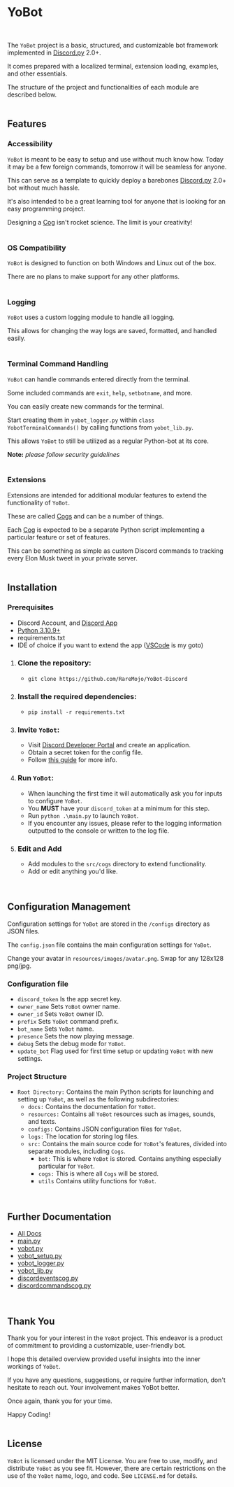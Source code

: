 # YoBot
<br>

The `YoBot` project is a basic, structured, and customizable bot framework implemented in [Discord.py](https://discordpy.readthedocs.io/en/stable/api.html) 2.0+. 

It comes prepared with a localized terminal, extension loading, examples, and other essentials.

The structure of the project and functionalities of each module are described below.
<br>
<br>

## Features
### Accessibility
`YoBot` is meant to be easy to setup and use without much know how. Today it may be a few foreign commands, tomorrow it will be seamless for anyone.

This can serve as a template to quickly deploy a barebones [Discord.py](https://discordpy.readthedocs.io/en/stable/api.html) 2.0+ bot without much hassle.

It's also intended to be a great learning tool for anyone that is looking for an easy programming project.

Designing a [Cog](https://discordpy.readthedocs.io/en/stable/ext/commands/cogs.html) isn't rocket science. The limit is your creativity!
<br>
<br>

### OS Compatibility
`YoBot` is designed to function on both Windows and Linux out of the box.

There are no plans to make support for any other platforms.
<br>
<br>

### Logging
`YoBot` uses a custom logging module to handle all logging.

This allows for changing the way logs are saved, formatted, and handled easily.
<br>
<br>

### Terminal Command Handling
`YoBot` can handle commands entered directly from the terminal.

Some included commands are `exit`, `help`, `setbotname`, and more.

You can easily create new commands for the terminal.

Start creating them in `yobot_logger.py` within `class YobotTerminalCommands()` by calling functions from `yobot_lib.py`.

This allows `YoBot` to still be utilized as a regular Python-bot at its core.

<b>Note:</b> *please follow security guidelines*
<br>
<br>

### Extensions
Extensions are intended for additional modular features to extend the functionality of `YoBot`.

These are called [Cogs](https://discordpy.readthedocs.io/en/stable/ext/commands/cogs.html) and can be a number of things.

Each [Cog](https://discordpy.readthedocs.io/en/stable/ext/commands/cogs.html) is expected to be a separate Python script implementing a particular feature or set of features.

This can be something as simple as custom Discord commands to tracking every Elon Musk tweet in your private server.
<br>
<br>

## Installation
### Prerequisites
- Discord Account, and [Discord App](https://discord.com/)
- [Python 3.10.9+](https://www.python.org/downloads/)
- requirements.txt
- IDE of choice if you want to extend the app ([VSCode](https://code.visualstudio.com/) is my goto)

1. ### Clone the repository:
    - `git clone https://github.com/RareMojo/YoBot-Discord`

2. ### Install the required dependencies:
    - `pip install -r requirements.txt`

3. ### Invite `YoBot`:
    - Visit [Discord Developer Portal](https://discord.com/developers/applications) and create an application.
    - Obtain a secret token for the config file.
    - Follow [this guide](https://discordjs.guide/preparations/adding-your-bot-to-servers.html#bot-invite-links) for more info.

4. ### Run `YoBot`:
    - When launching the first time it will automatically ask you for inputs to configure `YoBot`.
    - You <b>MUST</b> have your `discord_token` at a minimum for this step.
    - Run `python .\main.py` to launch `YoBot`.
    - If you encounter any issues, please refer to the logging information outputted to the console or written to the log file.

5. ### Edit and Add
    - Add modules to the `src/cogs` directory to extend functionality.
    - Add or edit anything you'd like.
<br>

## Configuration Management
Configuration settings for `YoBot` are stored in the `/configs` directory as JSON files.

The `config.json` file contains the main configuration settings for `YoBot`.

Change your avatar in `resources/images/avatar.png`. Swap for any 128x128 png/jpg.

### Configuration file
- `discord_token` Is the app secret key.
- `owner_name` Sets `YoBot` owner name.
- `owner_id` Sets `YoBot` owner ID.
- `prefix` Sets `YoBot` command prefix.
- `bot_name` Sets `YoBot` name.
- `presence` Sets the now playing message.
- `debug` Sets the debug mode for `YoBot`.
- `update_bot` Flag used for first time setup or updating `YoBot` with new settings.

### Project Structure
- `Root Directory:` Contains the main Python scripts for launching and setting up `YoBot`, as well as the following subdirectories:
    - `docs:` Contains the documentation for `YoBot`.
    - `resources:` Contains all `YoBot` resources such as images, sounds, and texts.
    - `configs:` Contains JSON configuration files for `YoBot`.
    - `logs:` The location for storing log files.
    - `src:` Contains the main source code for `YoBot`'s features, divided into separate modules, including `Cogs`.
        - `bot:` This is where `YoBot` is stored. Contains anything especially particular for `YoBot`.
        - `cogs:` This is where all `Cogs` will be stored.
        - `utils` Contains utility functions for `YoBot`.
<br>

## Further Documentation
- [All Docs](https://github.com/RareMojo/YoBot-Discord/tree/main/docs)
- [main.py](https://github.com/RareMojo/YoBot-Discord/blob/main/docs/MAIN.md)
- [yobot.py](https://github.com/RareMojo/YoBot-Discord/blob/main/docs/YOBOT.md)
- [yobot_setup.py](https://github.com/RareMojo/YoBot-Discord/blob/main/docs/YOBOT_SETUP.md)
- [yobot_logger.py](https://github.com/RareMojo/YoBot-Discord/blob/main/docs/YOBOT_LOGGER.md)
- [yobot_lib.py](https://github.com/RareMojo/YoBot-Discord/blob/main/docs/YOBOT_LIB.md)
- [discordeventscog.py](https://github.com/RareMojo/YoBot-Discord/blob/main/docs/DISCORDEVENTSCOG.md)
- [discordcommandscog.py](https://github.com/RareMojo/YoBot-Discord/blob/main/docs/DISCORDCOMMANDSCOG.md)

<br>
    
## Thank You
Thank you for your interest in the `YoBot` project. This endeavor is a product of commitment to providing a customizable, user-friendly bot.

I hope this detailed overview provided useful insights into the inner workings of `YoBot`. 

If you have any questions, suggestions, or require further information, don't hesitate to reach out. Your involvement makes YoBot better.

Once again, thank you for your time. 

Happy Coding!
<br>
<br>

## License
`YoBot` is licensed under the MIT License.
You are free to use, modify, and distribute `YoBot` as you see fit.
However, there are certain restrictions on the use of the `YoBot` name, logo, and code.
See `LICENSE.md` for details.
